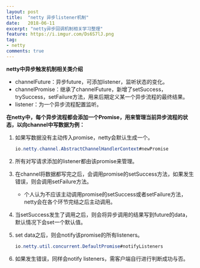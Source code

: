 ```yaml
---
layout: post
title:  "netty 异步listener机制"
date:   2018-06-11
excerpt: "netty异步回调机制相关学习整理"
feature: https://i.imgur.com/Ds6S7lJ.png
tag:
- netty
comments: true
---
```


**netty中异步触发机制相关类介绍**
* channelFuture：异步future，可添加listener，监听状态的变化。
* channelPromise：继承了channelFuture，新增了setSuccess，trySuccess，setFailure方法，用来后期定义某一个异步流程的最终结果。
* listener：为一个异步流程配置监听。

**在netty中，每个异步流程都会添加一个Promise，用来管理当前异步流程的状态，以向channel中写数据为例：**

1. 如果写数据没有主动传入promise，netty会默认生成一个。
    ``` java
    io.netty.channel.AbstractChannelHandlerContext#newPromise
    ```
2. 所有对写请求添加的listener都由该promise来管理。
3. 在channel将数据都写完之后，会调用promise的setSuccess方法，如果发生错误，则会调用setFailure方法。
    * 个人认为不应该主动调用promise的setSuccess或者setFailure方法，netty会在各个环节完结之后主动调用。
4. 当setSuccess发生了调用之后，则会将异步调用的结果写到future的data，默认情况下会set一个默认值。
5. set data之后，则会notify该promise的所有listeners。

    ``` java
    io.netty.util.concurrent.DefaultPromise#notifyListeners
    ```
6. 如果发生错误，同样会notify listeners，需客户端自行进行判断成功与否。